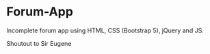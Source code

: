 # Forum-App
Incomplete forum app using HTML, CSS (Bootstrap 5), jQuery and JS.

Shoutout to Sir Eugene
